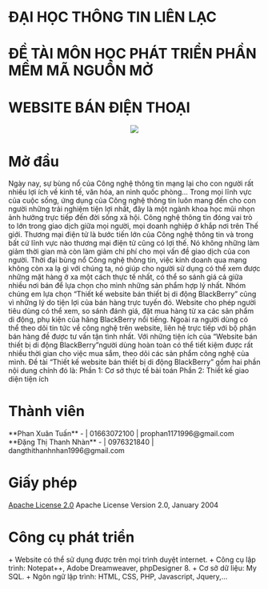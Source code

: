 <html>
<head>
	<meta charset="utf-8">
</head>
<body>
        <h1>
	ĐẠI HỌC THÔNG TIN LIÊN LẠC
	</h1>
	<h1>
	ĐỀ TÀI MÔN HỌC PHÁT TRIỂN PHẦN MỀM MÃ NGUỒN MỞ
	</h1>
	<h1>
	WEBSITE BÁN ĐIỆN THOẠI
	</h1>
	<p><center><img src="http://i.imgur.com/zseb0Zz.png"></center></p>
	<!--  -->
	<h1>Mở đầu</h1>
	<p>
		Ngày nay, sự bùng nổ của Công nghệ thông tin mạng lại cho con người rất nhiều lợi ích về kinh tế, văn hóa, an nình quốc phòng… Trong mọi lĩnh vực của cuộc sống, ứng dụng của Công nghệ thông tin luôn mang đến cho con người những trải nghiệm tiện lợi nhất, đây là một ngành khoa học mũi nhọn ảnh hưởng trực tiếp đến đời sống xã hội. Công nghệ thông tin đóng vai trò to lớn trong giao dịch giữa mọi người, mọi doanh nghiệp ở khắp nơi trên Thế giới.
Thương mại điện tử là bước tiến lớn của Công nghệ thông tin và trong bất cứ lĩnh vực nào thương mại điện tử cũng có lợi thế. Nó không những làm giảm thời gian mà còn làm giảm chi phí cho mọi vấn đề giao dịch của con người. Thời đại bùng nổ Công nghệ thông tin, việc kinh doanh qua mạng không còn xa lạ gì với chúng ta, nó giúp cho người sử dụng có thể xem được những mặt hàng ở xa một cách thực tế nhất, có thể so sánh giá cả giữa nhiều nơi bán để lựa chọn cho mình những sản phẩm hợp lý nhất.
Nhóm chúng em lựa chọn “Thiết kế website bán thiết bị di động BlackBerry” cũng vì những lý do tiện lợi của bán hàng trực tuyến đó. Website cho phép người tiêu dùng có thể xem, so sánh đánh giá, đặt mua hàng từ xa các sản phẩm di động, phụ kiện của hãng BlackBerry nổi tiếng. Ngoài ra người dùng có thể theo dõi tin tức về công nghệ trên website, liên hệ trực tiếp với bộ phận bán hàng đề được tư vấn tận tình nhất. Với những tiện ích của “Website bán thiết bị di động BlackBerry”người dùng hoàn toàn có thể tiết kiệm được rất nhiều thời gian cho việc mua sắm, theo dõi các sản phẩm công nghệ của mình.
Đề tài “Thiết kế website bán thiết bị di động BlackBerry” gồm hai phần nội dung chính đó là:
Phần 1: Cơ sở thực tế bài toán
Phần 2: Thiết kế giao diện tiện ích
      </p>
      <!--  -->
      <h1>Thành viên</h1>
<p>
**Phan Xuân Tuấn** -  | 01663072100 | prophan1171996@gmail.com
**Đặng Thị Thanh Nhàn** -  | 0976321840 | dangthithanhnhan1996@gmail.com
</p>
	<h1>Giấy phép</h1>
	<p>
		<a href="https://https://github.com/GROUPBAOCAO4305/WEB-BAN-DIEN-THOAI/blob/master/LICENSE">Apache License 2.0</a> Apache License Version 2.0, January 2004
	</p>
	<h1>Công cụ phát triển</h1>
	<p>
	+ Website có thể sử dụng được trên mọi trình duyệt internet.
	+ Công cụ lập trình: Notepat++, Adobe Dreamweaver, phpDesigner 8.
	+ Cơ sở dữ liệu: My SQL.
	+ Ngôn ngữ lập trình: HTML, CSS, PHP, Javascript, Jquery,…
	</p>
  </body>
</html>





